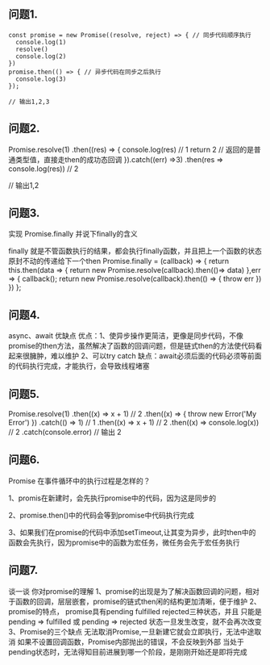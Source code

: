 ## 问题1.
```
const promise = new Promise((resolve, reject) => { // 同步代码顺序执行
  console.log(1)
  resolve()
  console.log(2)
})
promise.then(() => { // 异步代码在同步之后执行
  console.log(3)
});

// 输出1,2,3
```




## 问题2.

Promise.resolve(1)
.then((res) => {
  console.log(res)  // 1
  return 2  // 返回的是普通类型值，直接走then的成功态回调
}).catch((err) =>3)
.then(res => console.log(res))  // 2

// 输出1,2


## 问题3.

实现 Promise.finally 并说下finally的含义

finally 就是不管函数执行的结果，都会执行finally函数，并且把上一个函数的状态原封不动的传递给下一个then
Promise.finally = (callback) => {
    return this.then(data => {
        return new Promise.resolve(callback).then(()=> data)
    },err => {
        callback();
        return new Promise.resolve(callback).then(() => {
            throw err
        })
    })
};


## 问题4.

async、await 优缺点
优点：1、使异步操作更简洁，更像是同步代码，不像promise的then方法，虽然解决了函数的回调问题，但是链式then的方法使代码看起来很臃肿，难以维护
     2、可以try catch
缺点：await必须后面的代码必须等前面的代码执行完成，才能执行，会导致线程堵塞


## 问题5.

Promise.resolve(1)
  .then((x) => x + 1)  // 2
  .then((x) => { throw new Error('My Error') })
  .catch(() => 1)  // 1
  .then((x) => x + 1)  // 2
  .then((x) => console.log(x))  // 2
  .catch(console.error)
// 输出 2



## 问题6.

Promise 在事件循环中的执行过程是怎样的？

1、promis在新建时，会先执行promise中的代码，因为这是同步的

2、promise.then()中的代码会等到promise中代码执行完成

3、如果我们在promise的代码中添加setTimeout,让其变为异步，此时then中的函数会先执行，因为promise中的函数为宏任务，微任务会先于宏任务执行



## 问题7.

谈一谈 你对promise的理解
1、promise的出现是为了解决函数回调的问题，相对于函数的回调，层层嵌套，promise的链式then闲的结构更加清晰，便于维护
2、promise的特点，
    promise具有pending fulfilled rejected三种状态，并且
    只能是 pending => fulfilled
       或 pending => rejected
    状态一旦发生改变，就不会再次改变
3、Promise的三个缺点
   无法取消Promise,一旦新建它就会立即执行，无法中途取消
   如果不设置回调函数，Promise内部抛出的错误，不会反映到外部
   当处于pending状态时，无法得知目前进展到哪一个阶段，是刚刚开始还是即将完成